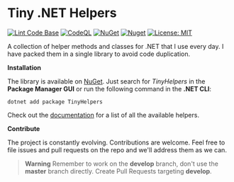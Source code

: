 # Tiny .NET Helpers

[![Lint Code Base](https://github.com/marcominerva/TinyHelpers/actions/workflows/linter.yml/badge.svg)](https://github.com/marcominerva/TinyHelpers/actions/workflows/linter.yml)
[![CodeQL](https://github.com/marcominerva/TinyHelpers/actions/workflows/github-code-scanning/codeql/badge.svg)](https://github.com/marcominerva/TinyHelpers/actions/workflows/github-code-scanning/codeql)
[![NuGet](https://img.shields.io/nuget/v/TinyHelpers.svg?style=flat-square)](https://www.nuget.org/packages/TinyHelpers)
[![Nuget](https://img.shields.io/nuget/dt/TinyHelpers)](https://www.nuget.org/packages/TinyHelpers)
[![License: MIT](https://img.shields.io/badge/License-MIT-yellow.svg)](https://github.com/marcominerva/TinyHelpers/blob/master/LICENSE)

A collection of helper methods and classes for .NET that I use every day. I have packed them in a single library to avoid code duplication.

**Installation**

The library is available on [NuGet](https://www.nuget.org/packages/TinyHelpers). Just search for *TinyHelpers* in the **Package Manager GUI** or run the following command in the **.NET CLI**:

```shell
dotnet add package TinyHelpers
```

Check out the [documentation](https://github.com/marcominerva/TinyHelpers/tree/master/docs/TinyHelpers) for a list of all the available helpers.

**Contribute**

The project is constantly evolving. Contributions are welcome. Feel free to file issues and pull requests on the repo and we'll address them as we can.

> **Warning**
Remember to work on the **develop** branch, don't use the **master** branch directly. Create Pull Requests targeting **develop**.
